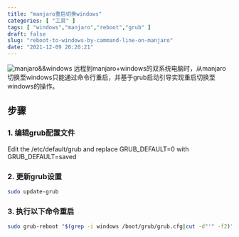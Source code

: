 ```yaml
---
title: "manjaro重启切换windows"
categories: [ "工具" ]
tags: [ "windows","manjaro","reboot","grub" ]
draft: false
slug: "reboot-to-windows-by-cammand-line-on-manjaro"
date: "2021-12-09 20:20:21"
---
```


![manjaro&&windows](https://mango-blog-1255355814.cos.ap-guangzhou.myqcloud.com/mango-blog-imagesmanjaro&&windows.jpg)
远程到manjaro+windows的双系统电脑时，从manjaro切换至windows只能通过命令行重启，并基于grub启动引导实现重启切换至windows的操作。

## 步骤

### 1. 编辑grub配置文件

Edit the /etc/default/grub and replace GRUB_DEFAULT=0 with GRUB_DEFAULT=saved

### 2. 更新grub设置

```bash
sudo update-grub
```

### 3. 执行以下命令重启

```bash
sudo grub-reboot "$(grep -i windows /boot/grub/grub.cfg|cut -d"'" -f2)" && sudo reboot
```